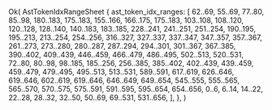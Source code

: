 Ok(
    AstTokenIdxRangeSheet {
        ast_token_idx_ranges: [
            62..69,
            55..69,
            77..80,
            85..98,
            180..183,
            175..183,
            155..166,
            166..175,
            175..183,
            103..108,
            108..120,
            120..128,
            128..140,
            140..183,
            183..185,
            228..241,
            241..251,
            251..254,
            190..195,
            195..213,
            213..254,
            254..256,
            316..327,
            327..337,
            337..347,
            347..357,
            357..367,
            261..273,
            273..280,
            280..287,
            287..294,
            294..301,
            301..367,
            367..385,
            390..402,
            409..439,
            446..459,
            466..479,
            486..495,
            502..513,
            520..531,
            72..80,
            80..98,
            98..185,
            185..256,
            256..385,
            385..402,
            402..439,
            439..459,
            459..479,
            479..495,
            495..513,
            513..531,
            589..591,
            617..619,
            626..646,
            619..646,
            602..619,
            619..646,
            646..649,
            649..654,
            545..555,
            555..565,
            565..570,
            570..575,
            575..591,
            591..595,
            595..654,
            654..656,
            0..6,
            6..14,
            14..22,
            22..28,
            28..32,
            32..50,
            50..69,
            69..531,
            531..656,
        ],
    },
)